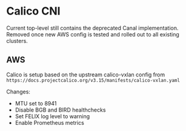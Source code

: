 # Calico CNI

Current top-level still contains the deprecated Canal implementation.
Removed once new AWS config is tested and rolled out to all existing clusters.

## AWS
Calico is setup based on the upstream calico-vxlan config from  
`https://docs.projectcalico.org/v3.15/manifests/calico-vxlan.yaml`

Changes:

- MTU set to 8941
- Disable BGB and BIRD healthchecks
- Set FELIX log level to warning
- Enable Prometheus metrics
